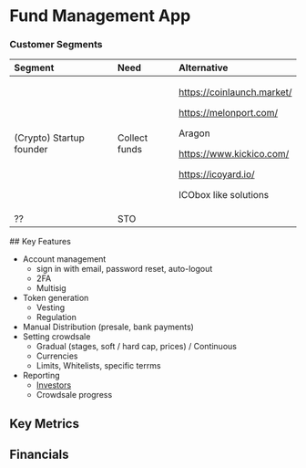 # Fund Management App

### Customer Segments

<table>
  <thead>
    <tr>
      <th style="text-align:left">Segment</th>
      <th style="text-align:left">Need</th>
      <th style="text-align:left">Alternative</th>
    </tr>
  </thead>
  <tbody>
    <tr>
      <td style="text-align:left">(Crypto) Startup founder</td>
      <td style="text-align:left">Collect funds</td>
      <td style="text-align:left">
        <p><a href="https://coinlaunch.market/">https://coinlaunch.market/</a>
        </p>
        <p><a href="https://melonport.com/">https://melonport.com/</a>
        </p>
        <p>Aragon</p>
        <p><a href="https://www.kickico.com/">https://www.kickico.com/</a>
        </p>
        <p><a href="https://icoyard.io/">https://icoyard.io/</a>
        </p>
        <p>ICObox like solutions</p>
      </td>
    </tr>
    <tr>
      <td style="text-align:left">??</td>
      <td style="text-align:left">STO</td>
      <td style="text-align:left"></td>
    </tr>
  </tbody>
</table>## Key Features

* Account management
  * sign in with email, password reset, auto-logout
  * 2FA
  * Multisig
* Token generation
  * Vesting
  * Regulation
* Manual Distribution \(presale, bank payments\)
* Setting crowdsale
  * Gradual \(stages, soft / hard cap, prices\) / Continuous
  * Currencies
  * Limits, Whitelists, specific terrms
* Reporting
  * [Investors](https://wiki.crowdfunding3.com/docs/~/edit/drafts/-LRSJeVLZO2J0m9vVJ9J/fund-management-app-wip/admin-panel)
  * Crowdsale progress

## Key Metrics



## Financials

